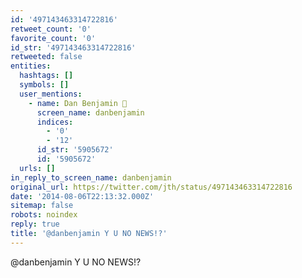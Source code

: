 ```yaml
---
id: '497143463314722816'
retweet_count: '0'
favorite_count: '0'
id_str: '497143463314722816'
retweeted: false
entities:
  hashtags: []
  symbols: []
  user_mentions:
    - name: Dan Benjamin 👻
      screen_name: danbenjamin
      indices:
        - '0'
        - '12'
      id_str: '5905672'
      id: '5905672'
  urls: []
in_reply_to_screen_name: danbenjamin
original_url: https://twitter.com/jth/status/497143463314722816
date: '2014-08-06T22:13:32.000Z'
sitemap: false
robots: noindex
reply: true
title: '@danbenjamin Y U NO NEWS!?'
---
```


@danbenjamin Y U NO NEWS!?